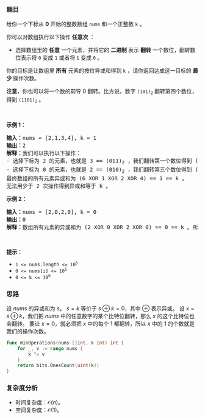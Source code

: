 ### 题目

<p>给你一个下标从 <strong>0</strong> 开始的整数数组 <code>nums</code> 和一个正整数 <code>k</code> 。</p>

<p>你可以对数组执行以下操作 <strong>任意次</strong> ：</p>

<ul>
	<li>选择数组里的 <strong>任意</strong> 一个元素，并将它的 <strong>二进制</strong> 表示 <strong>翻转</strong> 一个数位，翻转数位表示将 <code>0</code> 变成 <code>1</code> 或者将 <code>1</code> 变成 <code>0</code> 。</li>
</ul>

<p>你的目标是让数组里 <strong>所有</strong> 元素的按位异或和得到 <code>k</code> ，请你返回达成这一目标的 <strong>最少 </strong>操作次数。</p>

<p><strong>注意</strong>，你也可以将一个数的前导 0 翻转。比方说，数字 <code>(101)<sub>2</sub></code> 翻转第四个数位，得到 <code>(1101)<sub>2</sub></code> 。</p>

<p> </p>

<p><strong class="example">示例 1：</strong></p>

<pre>
<b>输入：</b>nums = [2,1,3,4], k = 1
<b>输出：</b>2
<b>解释：</b>我们可以执行以下操作：
- 选择下标为 2 的元素，也就是 3 == (011)<sub>2</sub> ，我们翻转第一个数位得到 (010)<sub>2</sub> == 2 。数组变为 [2,1,2,4] 。
- 选择下标为 0 的元素，也就是 2 == (010)<sub>2</sub> ，我们翻转第三个数位得到 (110)<sub>2</sub> == 6 。数组变为 [6,1,2,4] 。
最终数组的所有元素异或和为 (6 XOR 1 XOR 2 XOR 4) == 1 == k 。
无法用少于 2 次操作得到异或和等于 k 。
</pre>

<p><strong class="example">示例 2：</strong></p>

<pre>
<strong>输入：</strong>nums = [2,0,2,0], k = 0
<b>输出：</b>0
<strong>解释：</strong>数组所有元素的异或和为 (2 XOR 0 XOR 2 XOR 0) == 0 == k 。所以不需要进行任何操作。
</pre>

<p> </p>

<p><strong>提示：</strong></p>

<ul>
	<li><code>1 <= nums.length <= 10<sup>5</sup></code></li>
	<li><code>0 <= nums[i] <= 10<sup>6</sup></code></li>
	<li><code>0 <= k <= 10<sup>6</sup></code></li>
</ul>

### 思路

设 $\textit{nums}$ 的异或和为 $s$。
$s=k$ 等价于 $s\oplus k = 0$，其中 $\oplus$ 表示异或。
设 $x = s\oplus k$，我们把 $\textit{nums}$ 中的任意数字的某个比特位翻转，那么 $x$ 的这个比特位也会翻转。
要让 $x=0$，就必须把 $x$ 中的每个 $1$ 都翻转，所以 $x$ 中的 $1$ 的个数就是我们的操作次数。

```go [sol]
func minOperations(nums []int, k int) int {
	for _, v := range nums {
		k ^= v
	}
	return bits.OnesCount(uint(k))
}
```

### 复杂度分析

- 时间复杂度：$\mathcal{O}(n)$。
- 空间复杂度：$\mathcal{O}(1)$。
